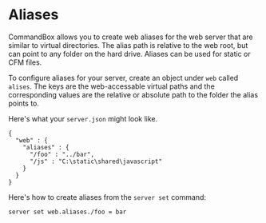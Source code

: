 # Aliases

CommandBox allows you to create web aliases for the web server that are similar to virtual directories.  The alias path is relative to the web root, but can point to any folder on the hard drive.  Aliases can be used for static or CFM files.  

To configure aliases for your server, create an object under `web` called `alises`. The keys are the web-accessable virtual paths and the corresponding values are the relative or absolute path to the folder the alias points to.

Here's what your `server.json` might look like.
```
{
  "web" : {
    "aliases" : {
      "/foo" : "../bar",
      "/js" : "C:\static\shared\javascript"
    }
  }
}
```

Here's how to create aliases from the `server set` command:
```
server set web.aliases./foo = bar
```

